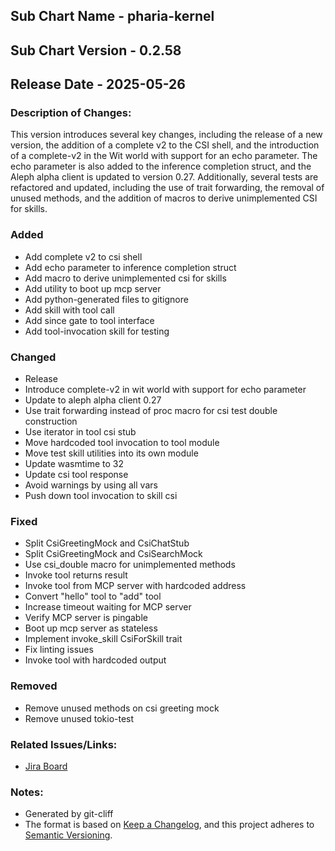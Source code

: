 ## Sub Chart Name - pharia-kernel
## Sub Chart Version - 0.2.58
## Release Date - 2025-05-26

### Description of Changes:

This version introduces several key changes, including the release of a new version, the addition of a complete v2 to the CSI shell, and the introduction of a complete-v2 in the Wit world with support for an echo parameter. The echo parameter is also added to the inference completion struct, and the Aleph alpha client is updated to version 0.27. Additionally, several tests are refactored and updated, including the use of trait forwarding, the removal of unused methods, and the addition of macros to derive unimplemented CSI for skills.

### Added

- Add complete v2 to csi shell
- Add echo parameter to inference completion struct
- Add macro to derive unimplemented csi for skills
- Add utility to boot up mcp server
- Add python-generated files to gitignore
- Add skill with tool call
- Add since gate to tool interface
- Add tool-invocation skill for testing

### Changed

- Release
- Introduce complete-v2 in wit world with support for echo parameter
- Update to aleph alpha client 0.27
- Use trait forwarding instead of proc macro for csi test double construction
- Use iterator in tool csi stub
- Move hardcoded tool invocation to tool module
- Move test skill utilities into its own module
- Update wasmtime to 32
- Update csi tool response
- Avoid warnings by using all vars
- Push down tool invocation to skill csi

### Fixed

- Split CsiGreetingMock and CsiChatStub
- Split CsiGreetingMock and CsiSearchMock
- Use csi_double macro for unimplemented methods
- Invoke tool returns result
- Invoke tool from MCP server with hardcoded address
- Convert "hello" tool to "add" tool
- Increase timeout waiting for MCP server
- Verify MCP server is pingable
- Boot up mcp server as stateless
- Implement invoke_skill CsiForSkill trait
- Fix linting issues
- Invoke tool with hardcoded output

### Removed

- Remove unused methods on csi greeting mock
- Remove unused tokio-test

### Related Issues/Links:
- [Jira Board](https://aleph-alpha.atlassian.net/jira/software/projects/PK/boards/160)

### Notes:
- Generated by git-cliff
- The format is based on [Keep a Changelog](https://keepachangelog.com/en/1.0.0/),
and this project adheres to [Semantic Versioning](https://semver.org/spec/v2.0.0.html).
